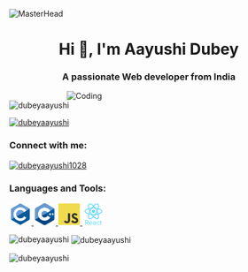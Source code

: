  ![MasterHead](https://i.pinimg.com/originals/1b/3c/58/1b3c5821c4ef798f196b30cc3eb46ac2.gif)

<h1 align="center">Hi 👋, I'm Aayushi Dubey</h1>
<h3 align="center">A passionate Web developer from India</h3>
<img align = "right" alt= "Coding" width="400" src="https://i.pinimg.com/736x/2d/7b/f4/2d7bf4346e8634ce86d8e3c0ff844725.jpg">

<p align="left"> <img src="https://komarev.com/ghpvc/?username=dubeyaayushi&label=Profile%20views&color=0e75b6&style=flat" alt="dubeyaayushi" /> </p>

<p align="left"> <a href="https://github.com/ryo-ma/github-profile-trophy"><img src="https://github-profile-trophy.vercel.app/?username=dubeyaayushi" alt="dubeyaayushi" /></a> </p>

<h3 align="left">Connect with me:</h3>
<p align="left">
<a href="https://www.leetcode.com/dubeyaayushi1028" target="blank"><img align="center" src="https://raw.githubusercontent.com/rahuldkjain/github-profile-readme-generator/master/src/images/icons/Social/leet-code.svg" alt="dubeyaayushi1028" height="30" width="40" /></a>
</p>

<h3 align="left">Languages and Tools:</h3>
<p align="left"> <a href="https://www.cprogramming.com/" target="_blank" rel="noreferrer"> <img src="https://raw.githubusercontent.com/devicons/devicon/master/icons/c/c-original.svg" alt="c" width="40" height="40"/> </a> <a href="https://www.w3schools.com/cpp/" target="_blank" rel="noreferrer"> <img src="https://raw.githubusercontent.com/devicons/devicon/master/icons/cplusplus/cplusplus-original.svg" alt="cplusplus" width="40" height="40"/> </a> <a href="https://developer.mozilla.org/en-US/docs/Web/JavaScript" target="_blank" rel="noreferrer"> <img src="https://raw.githubusercontent.com/devicons/devicon/master/icons/javascript/javascript-original.svg" alt="javascript" width="40" height="40"/> </a> <a href="https://reactjs.org/" target="_blank" rel="noreferrer"> <img src="https://raw.githubusercontent.com/devicons/devicon/master/icons/react/react-original-wordmark.svg" alt="react" width="40" height="40"/> </a> </p>

<p><img align="left" src="https://github-readme-stats.vercel.app/api/top-langs?username=dubeyaayushi&show_icons=true&locale=en&layout=compact" alt="dubeyaayushi" /></p>

<p>&nbsp;<img align="center" src="https://github-readme-stats.vercel.app/api?username=dubeyaayushi&show_icons=true&locale=en" alt="dubeyaayushi" /></p>

<p><img align="center" src="https://github-readme-streak-stats.herokuapp.com/?user=dubeyaayushi&" alt="dubeyaayushi" /></p>

